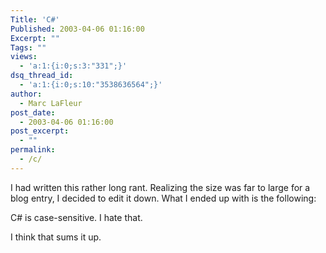 ```yaml
---
Title: 'C#'
Published: 2003-04-06 01:16:00
Excerpt: ""
Tags: ""
views:
  - 'a:1:{i:0;s:3:"331";}'
dsq_thread_id:
  - 'a:1:{i:0;s:10:"3538636564";}'
author:
  - Marc LaFleur
post_date:
  - 2003-04-06 01:16:00
post_excerpt:
  - ""
permalink:
  - /c/
---
```

I had written this rather long rant. Realizing the size was far to large for a blog entry, I decided to edit it down. What I ended up with is the following:

C# is case-sensitive. I hate that.

I think that sums it up.